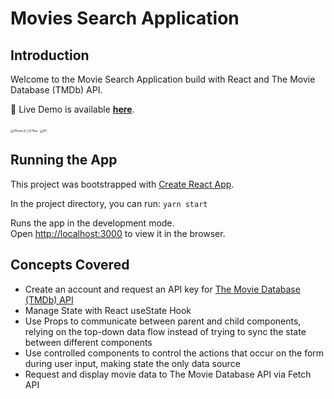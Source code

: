 # Movies Search Application

## Introduction

Welcome to the Movie Search Application build with React and The Movie Database (TMDb) API.

:bookmark_tabs: Live Demo is available [**here**]().

<img src="D:\OneDrive - HKUST Connect\02 前端练手项目\movies_search_app\display_images\iPhone 6_7_8 Plus.png" alt="iPhone 6_7_8 Plus" style="zoom: 33%;" />

<img src="D:\OneDrive - HKUST Connect\02 前端练手项目\movies_search_app\display_images\PC.png" alt="PC" style="zoom:33%;" />

## Running the App

This project was bootstrapped with [Create React App](https://github.com/facebook/create-react-app).

In the project directory, you can run: `yarn start`

Runs the app in the development mode.<br />
Open [http://localhost:3000](http://localhost:3000) to view it in the browser.

## Concepts Covered

- Create an account and request an API key for [The Movie Database (TMDb) API](https://www.themoviedb.org/)
- Manage State with React useState Hook
- Use Props to communicate between parent and child components, relying on the top-down data flow instead of trying to sync the state between different components
- Use controlled components to control the actions that occur on the form during user input, making state the only data source
- Request and display movie data to The Movie Database API via Fetch API
